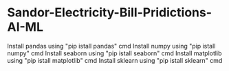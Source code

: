 # Sandor-Electricity-Bill-Pridictions-AI-ML

Install pandas using "pip istall pandas" cmd
Install numpy using "pip istall numpy" cmd
Install seaborn using "pip istall seaborn" cmd
Install matplotlib using "pip istall matplotlib" cmd
Install sklearn using "pip istall sklearn" cmd
